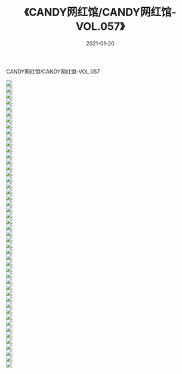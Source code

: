 ﻿---
layout: post
title:  《CANDY网红馆/CANDY网红馆-VOL.057》
date:   2021-01-20
img: http://pic.660000.xyz/1:/网络美图/2021/CANDY网红馆/CANDY网红馆-VOL.057/000.jpg
categories: [美女, 清纯, 唯美]
---

CANDY网红馆/CANDY网红馆-VOL.057

 ![](http://pic.660000.xyz/1:/网络美图/2021/CANDY网红馆/CANDY网红馆-VOL.057/001.jpg) <br>![](http://pic.660000.xyz/1:/网络美图/2021/CANDY网红馆/CANDY网红馆-VOL.057/002.jpg) <br>![](http://pic.660000.xyz/1:/网络美图/2021/CANDY网红馆/CANDY网红馆-VOL.057/003.jpg) <br>![](http://pic.660000.xyz/1:/网络美图/2021/CANDY网红馆/CANDY网红馆-VOL.057/004.jpg) <br>![](http://pic.660000.xyz/1:/网络美图/2021/CANDY网红馆/CANDY网红馆-VOL.057/005.jpg) <br>![](http://pic.660000.xyz/1:/网络美图/2021/CANDY网红馆/CANDY网红馆-VOL.057/006.jpg) <br>![](http://pic.660000.xyz/1:/网络美图/2021/CANDY网红馆/CANDY网红馆-VOL.057/007.jpg) <br>![](http://pic.660000.xyz/1:/网络美图/2021/CANDY网红馆/CANDY网红馆-VOL.057/008.jpg) <br>![](http://pic.660000.xyz/1:/网络美图/2021/CANDY网红馆/CANDY网红馆-VOL.057/009.jpg) <br>![](http://pic.660000.xyz/1:/网络美图/2021/CANDY网红馆/CANDY网红馆-VOL.057/010.jpg) <br>![](http://pic.660000.xyz/1:/网络美图/2021/CANDY网红馆/CANDY网红馆-VOL.057/011.jpg) <br>![](http://pic.660000.xyz/1:/网络美图/2021/CANDY网红馆/CANDY网红馆-VOL.057/012.jpg) <br>![](http://pic.660000.xyz/1:/网络美图/2021/CANDY网红馆/CANDY网红馆-VOL.057/013.jpg) <br>![](http://pic.660000.xyz/1:/网络美图/2021/CANDY网红馆/CANDY网红馆-VOL.057/014.jpg) <br>![](http://pic.660000.xyz/1:/网络美图/2021/CANDY网红馆/CANDY网红馆-VOL.057/015.jpg) <br>![](http://pic.660000.xyz/1:/网络美图/2021/CANDY网红馆/CANDY网红馆-VOL.057/016.jpg) <br>![](http://pic.660000.xyz/1:/网络美图/2021/CANDY网红馆/CANDY网红馆-VOL.057/017.jpg) <br>![](http://pic.660000.xyz/1:/网络美图/2021/CANDY网红馆/CANDY网红馆-VOL.057/018.jpg) <br>![](http://pic.660000.xyz/1:/网络美图/2021/CANDY网红馆/CANDY网红馆-VOL.057/019.jpg) <br>![](http://pic.660000.xyz/1:/网络美图/2021/CANDY网红馆/CANDY网红馆-VOL.057/020.jpg) <br>![](http://pic.660000.xyz/1:/网络美图/2021/CANDY网红馆/CANDY网红馆-VOL.057/021.jpg) <br>![](http://pic.660000.xyz/1:/网络美图/2021/CANDY网红馆/CANDY网红馆-VOL.057/022.jpg) <br>![](http://pic.660000.xyz/1:/网络美图/2021/CANDY网红馆/CANDY网红馆-VOL.057/023.jpg) <br>![](http://pic.660000.xyz/1:/网络美图/2021/CANDY网红馆/CANDY网红馆-VOL.057/024.jpg) <br>![](http://pic.660000.xyz/1:/网络美图/2021/CANDY网红馆/CANDY网红馆-VOL.057/025.jpg) <br>![](http://pic.660000.xyz/1:/网络美图/2021/CANDY网红馆/CANDY网红馆-VOL.057/026.jpg) <br>![](http://pic.660000.xyz/1:/网络美图/2021/CANDY网红馆/CANDY网红馆-VOL.057/027.jpg) <br>![](http://pic.660000.xyz/1:/网络美图/2021/CANDY网红馆/CANDY网红馆-VOL.057/028.jpg) <br>![](http://pic.660000.xyz/1:/网络美图/2021/CANDY网红馆/CANDY网红馆-VOL.057/029.jpg) <br>![](http://pic.660000.xyz/1:/网络美图/2021/CANDY网红馆/CANDY网红馆-VOL.057/030.jpg) <br>![](http://pic.660000.xyz/1:/网络美图/2021/CANDY网红馆/CANDY网红馆-VOL.057/031.jpg) <br>![](http://pic.660000.xyz/1:/网络美图/2021/CANDY网红馆/CANDY网红馆-VOL.057/032.jpg) <br>![](http://pic.660000.xyz/1:/网络美图/2021/CANDY网红馆/CANDY网红馆-VOL.057/033.jpg) <br>![](http://pic.660000.xyz/1:/网络美图/2021/CANDY网红馆/CANDY网红馆-VOL.057/034.jpg) <br>![](http://pic.660000.xyz/1:/网络美图/2021/CANDY网红馆/CANDY网红馆-VOL.057/035.jpg) <br>![](http://pic.660000.xyz/1:/网络美图/2021/CANDY网红馆/CANDY网红馆-VOL.057/036.jpg) <br>![](http://pic.660000.xyz/1:/网络美图/2021/CANDY网红馆/CANDY网红馆-VOL.057/037.jpg) <br>![](http://pic.660000.xyz/1:/网络美图/2021/CANDY网红馆/CANDY网红馆-VOL.057/038.jpg) <br>![](http://pic.660000.xyz/1:/网络美图/2021/CANDY网红馆/CANDY网红馆-VOL.057/039.jpg) <br>![](http://pic.660000.xyz/1:/网络美图/2021/CANDY网红馆/CANDY网红馆-VOL.057/040.jpg) <br>![](http://pic.660000.xyz/1:/网络美图/2021/CANDY网红馆/CANDY网红馆-VOL.057/041.jpg) <br>![](http://pic.660000.xyz/1:/网络美图/2021/CANDY网红馆/CANDY网红馆-VOL.057/042.jpg) <br>![](http://pic.660000.xyz/1:/网络美图/2021/CANDY网红馆/CANDY网红馆-VOL.057/043.jpg) <br>![](http://pic.660000.xyz/1:/网络美图/2021/CANDY网红馆/CANDY网红馆-VOL.057/044.jpg) <br>![](http://pic.660000.xyz/1:/网络美图/2021/CANDY网红馆/CANDY网红馆-VOL.057/045.jpg) <br>![](http://pic.660000.xyz/1:/网络美图/2021/CANDY网红馆/CANDY网红馆-VOL.057/046.jpg) <br>![](http://pic.660000.xyz/1:/网络美图/2021/CANDY网红馆/CANDY网红馆-VOL.057/047.jpg) <br>![](http://pic.660000.xyz/1:/网络美图/2021/CANDY网红馆/CANDY网红馆-VOL.057/048.jpg) <br>